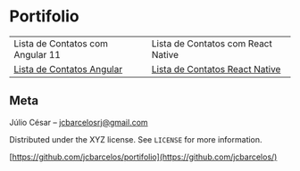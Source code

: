 # Portifolio

<table>
  <tr>
     <td>Lista de Contatos com Angular 11</td>
     <td>Lista de Contatos com React Native </td>
  </tr>
  <tr>
    <td> 
    <a href="https://github.com/jcbarcelos/portifolio/tree/main/angular/listaContato">Lista de Contatos Angular</a>
    </td>
    <td>
     <a href="https://github.com/jcbarcelos/portifolio/tree/main/react/mobile">Lista de Contatos  React Native</a>
     </td>
    </tr>
 </table>
 

## Meta

Júlio César –  jcbarcelosrj@gmail.com

Distributed under the XYZ license. See ``LICENSE`` for more information.

[https://github.com/jcbarcelos/portifolio](https://github.com/jcbarcelos/)
